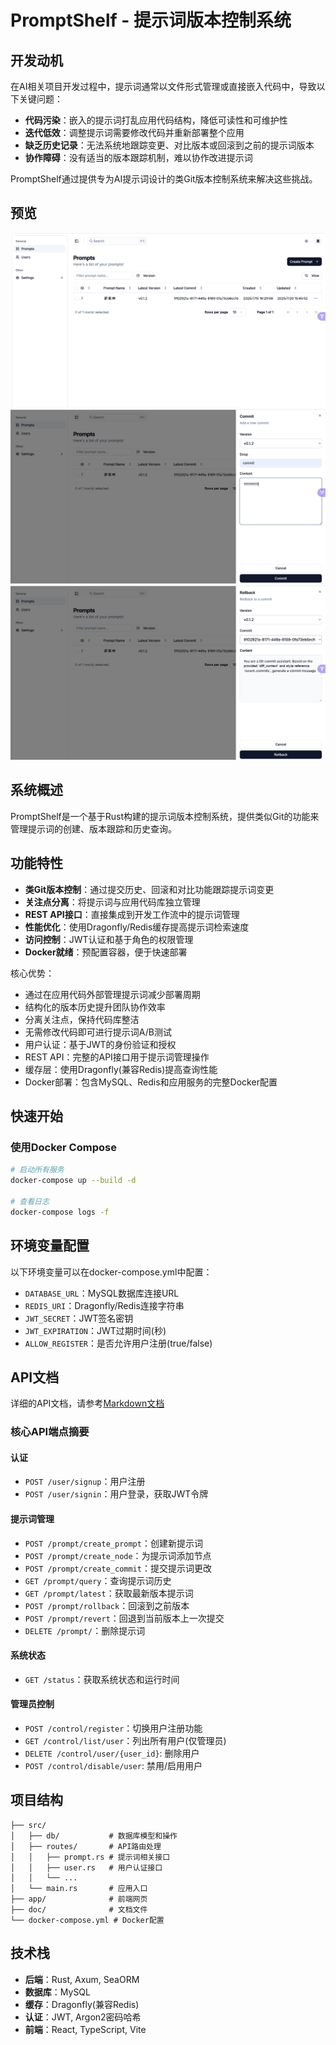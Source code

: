 # PromptShelf - 提示词版本控制系统

## 开发动机

在AI相关项目开发过程中，提示词通常以文件形式管理或直接嵌入代码中，导致以下关键问题：
- **代码污染**：嵌入的提示词打乱应用代码结构，降低可读性和可维护性
- **迭代低效**：调整提示词需要修改代码并重新部署整个应用
- **缺乏历史记录**：无法系统地跟踪变更、对比版本或回滚到之前的提示词版本
- **协作障碍**：没有适当的版本跟踪机制，难以协作改进提示词

PromptShelf通过提供专为AI提示词设计的类Git版本控制系统来解决这些挑战。

## 预览
![Web UI](./doc/preview/screenshot1.png)
![Web UI](./doc/preview/screenshot3.png)
![Web UI](./doc/preview/screenshot4.png)
## 系统概述
PromptShelf是一个基于Rust构建的提示词版本控制系统，提供类似Git的功能来管理提示词的创建、版本跟踪和历史查询。

## 功能特性
- **类Git版本控制**：通过提交历史、回滚和对比功能跟踪提示词变更
- **关注点分离**：将提示词与应用代码库独立管理
- **REST API接口**：直接集成到开发工作流中的提示词管理
- **性能优化**：使用Dragonfly/Redis缓存提高提示词检索速度
- **访问控制**：JWT认证和基于角色的权限管理
- **Docker就绪**：预配置容器，便于快速部署

核心优势：
- 通过在应用代码外部管理提示词减少部署周期
- 结构化的版本历史提升团队协作效率
- 分离关注点，保持代码库整洁
- 无需修改代码即可进行提示词A/B测试
- 用户认证：基于JWT的身份验证和授权
- REST API：完整的API接口用于提示词管理操作
- 缓存层：使用Dragonfly(兼容Redis)提高查询性能
- Docker部署：包含MySQL、Redis和应用服务的完整Docker配置

## 快速开始

### 使用Docker Compose
```bash
# 启动所有服务
docker-compose up --build -d

# 查看日志
docker-compose logs -f
```

## 环境变量配置
以下环境变量可以在docker-compose.yml中配置：
- `DATABASE_URL`：MySQL数据库连接URL
- `REDIS_URI`：Dragonfly/Redis连接字符串
- `JWT_SECRET`：JWT签名密钥
- `JWT_EXPIRATION`：JWT过期时间(秒)
- `ALLOW_REGISTER`：是否允许用户注册(true/false)

## API文档
详细的API文档，请参考[Markdown文档](./doc/PromptShelf.md)

### 核心API端点摘要

#### 认证
- `POST /user/signup`：用户注册
- `POST /user/signin`：用户登录，获取JWT令牌

#### 提示词管理
- `POST /prompt/create_prompt`：创建新提示词
- `POST /prompt/create_node`：为提示词添加节点
- `POST /prompt/create_commit`：提交提示词更改
- `GET /prompt/query`：查询提示词历史
- `GET /prompt/latest`：获取最新版本提示词
- `POST /prompt/rollback`：回滚到之前版本
- `POST /prompt/revert`：回退到当前版本上一次提交
- `DELETE /prompt/`：删除提示词

#### 系统状态
- `GET /status`：获取系统状态和运行时间

#### 管理员控制
- `POST /control/register`：切换用户注册功能
- `GET /control/list/user`：列出所有用户(仅管理员)
- `DELETE /control/user/{user_id}`: 删除用户
- `POST /control/disable/user`: 禁用/启用用户

## 项目结构
```
├── src/
│   ├── db/           # 数据库模型和操作
│   ├── routes/       # API路由处理
│   │   ├── prompt.rs # 提示词相关接口
│   │   ├── user.rs   # 用户认证接口
│   │   └── ...
│   └── main.rs       # 应用入口
├── app/              # 前端网页
├── doc/              # 文档文件
└── docker-compose.yml # Docker配置
```

## 技术栈
- **后端**：Rust, Axum, SeaORM
- **数据库**：MySQL
- **缓存**：Dragonfly(兼容Redis)
- **认证**：JWT, Argon2密码哈希
- **前端**：React, TypeScript, Vite
